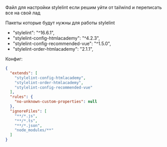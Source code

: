 Файл для настройки stylelint если решим уйти от tailwind и переписать все на свой лад

Пакеты которые будут нужны для работы stylelint
* "stylelint": "^16.6.1",
* "stylelint-config-htmlacademy": "^4.2.3",
* "stylelint-config-recommended-vue": "^1.5.0",
* "stylelint-order-htmlacademy": "2.1.1",

Конфиг:
```json
{
  "extends": [
    "stylelint-config-htmlacademy",
    "stylelint-order-htmlacademy",
    "stylelint-config-recommended-vue"
  ],
  "rules": {
    "no-unknown-custom-properties": null
  },
  "ignoreFiles": [
    "**/*.js",
    "**/*.ts",
    "**/*.json",
    "node_modules/**"
  ]
}
```

